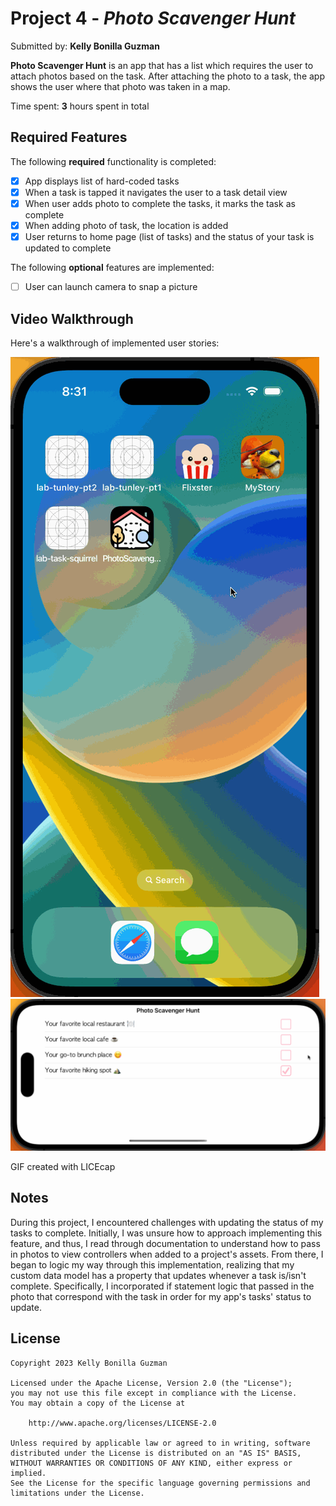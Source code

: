 # Project 4 - *Photo Scavenger Hunt*

Submitted by: **Kelly Bonilla Guzman**

**Photo Scavenger Hunt** is an app that has a list which requires the user to attach photos based on the task. After attaching
the photo to a task, the app shows the user where that photo was taken in a map.

Time spent: **3** hours spent in total

## Required Features

The following **required** functionality is completed:

- [X] App displays list of hard-coded tasks
- [X] When a task is tapped it navigates the user to a task detail view
- [X] When user adds photo to complete the tasks, it marks the task as complete
- [X] When adding photo of task, the location is added
- [X] User returns to home page (list of tasks) and the status of your task is updated to complete
 
The following **optional** features are implemented:

- [ ] User can launch camera to snap a picture	

## Video Walkthrough

Here's a walkthrough of implemented user stories:

<img src='photoscavengerhunt-portrait.gif' title='App Walkthrough (Portrait)' width='' alt='App Walkthrough (Portrait)' />
<img src='photoscavengerhunt-landscape.gif' title='App Walkthrough (Landscape)' width='' alt='App Walkthrough (Landscape)' />

<!-- Replace this with whatever GIF tool you used! -->
GIF created with LICEcap  
<!-- Recommended tools:
[Kap](https://getkap.co/) for macOS
[ScreenToGif](https://www.screentogif.com/) for Windows
[peek](https://github.com/phw/peek) for Linux. -->

## Notes

During this project, I encountered challenges with updating the status of my tasks to complete. Initially, I was unsure how to
approach implementing this feature, and thus, I read through documentation to understand how to pass in photos to view controllers
when added to a project's assets. From there, I began to logic my way through this implementation, realizing that my custom data
model has a property that updates whenever a task is/isn't complete. Specifically, I incorporated if statement logic that passed in
the photo that correspond with the task in order for my app's tasks' status to update.

## License

    Copyright 2023 Kelly Bonilla Guzman

    Licensed under the Apache License, Version 2.0 (the "License");
    you may not use this file except in compliance with the License.
    You may obtain a copy of the License at

        http://www.apache.org/licenses/LICENSE-2.0

    Unless required by applicable law or agreed to in writing, software
    distributed under the License is distributed on an "AS IS" BASIS,
    WITHOUT WARRANTIES OR CONDITIONS OF ANY KIND, either express or implied.
    See the License for the specific language governing permissions and
    limitations under the License.
